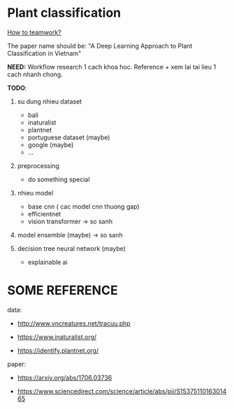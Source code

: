 # Plant classification

[How to teamwork?](workflow.md)

The paper name should be: "A Deep Learning Approach to Plant Classification in Vietnam"

**NEED:** Workflow research 1 cach khoa hoc. Reference + xem lai tai lieu 1 cach nhanh chong.

**TODO**:

1. su dung nhieu dataset

   - bali
   - inaturalist
   - plantnet
   - portuguese dataset (maybe)
   - google (maybe)
   - ...

2. preprocessing

   - do something special

3. nhieu model

   - base cnn ( cac model cnn thuong gap)
   - efficientnet
   - vision transformer
     -> so sanh

4. model ensemble (maybe)
   -> so sanh

5. decision tree neural network (maybe)

   - explainable ai

# SOME REFERENCE

data:

- http://www.vncreatures.net/tracuu.php

- https://www.inaturalist.org/

- https://identify.plantnet.org/

paper:

- https://arxiv.org/abs/1706.03736

- https://www.sciencedirect.com/science/article/abs/pii/S1537511016301465
